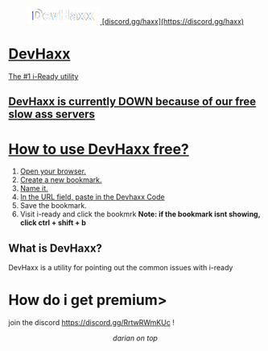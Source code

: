 <p align="center">
<a href="https://dariandev.com">
    <img alt="DevHaxx" src="https://github.com/DevTech-Services/DevHaxx/blob/main/DevHaxx.png?raw=true">
    [discord.gg/haxx](https://discord.gg/haxx)
</p>
    
# DevHaxx
The #1 i-Ready utility
## DevHaxx is currently DOWN because of our free slow ass servers
# How to use DevHaxx free?

1. Open your browser.
2. Create a new bookmark.
3. Name it.
4. In the URL field, paste in the [Devhaxx Code](https://raw.githubusercontent.com/DevTech-Services/DevHaxx/main/devHaxx-iready.js)
5. Save the bookmark.
6. Visit i-ready and click the bookmrk
   **Note: if the bookmark isnt showing, click ctrl + shift + b**

## What is DevHaxx?
DevHaxx is a utility for pointing out the common issues with i-ready
# How do i get premium>
join the discord https://discord.gg/RrtwRWmKUc !
</p>

<p align="center">
  <em>darian on top</em>
</p>
